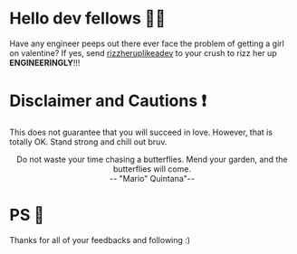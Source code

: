 # Hello dev fellows 👋👋
Have any engineer peeps out there ever face the problem of getting a girl on valentine? If yes, send [rizzheruplikeadev](https://pakapakk.github.io/dev-rizz/) to your crush to rizz her up **ENGINEERINGLY**!!!

# Disclaimer and Cautions ❗️
This does not guarantee that you will succeed in love. However, that is totally OK. Stand strong and chill out bruv. <p style="text-align: center;">Do not waste your time chasing a butterflies. Mend your garden, and the butterflies will come.<br />
-- "Mario" Quintana"--</p> 

# PS 🫶
Thanks for all of your feedbacks and following :)
